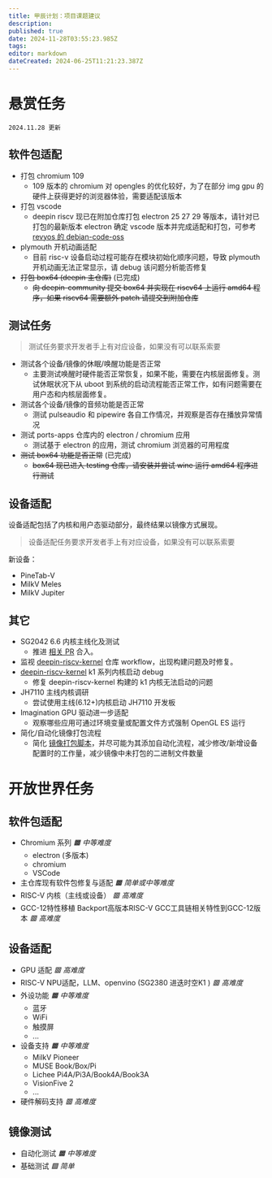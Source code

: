 ```yaml
---
title: 甲辰计划：项目课题建议
description: 
published: true
date: 2024-11-28T03:55:23.985Z
tags: 
editor: markdown
dateCreated: 2024-06-25T11:21:23.387Z
---
```


# 悬赏任务

`2024.11.28 更新`

## 软件包适配

- 打包 chromium 109
	- 109 版本的 chromium 对 opengles 的优化较好，为了在部分 img gpu 的硬件上获得更好的浏览器体验，需要适配该版本
- 打包 vscode
	- deepin riscv 现已在附加仓库打包 electron 25 27 29 等版本，请针对已打包的最新版本 electron 确定 vscode 版本并完成适配和打包，可参考 [revyos 的 debian-code-oss](https://github.com/revyos/debian-code-oss)
- plymouth 开机动画适配
	- 目前 risc-v 设备启动过程可能存在模块初始化顺序问题，导致 plymouth 开机动画无法正常显示，请 debug 该问题分析能否修复
- ~~打包 box64 (deepin 主仓库)~~ (已完成)
	- ~~向 deepin-community 提交 box64 并实现在 riscv64 上运行 amd64 程序，如果 riscv64 需要额外 patch 请提交到附加仓库~~

## 测试任务

> 测试任务要求开发者手上有对应设备，如果没有可以联系索要

- 测试各个设备/镜像的休眠/唤醒功能是否正常
  - 主要测试唤醒时硬件能否正常恢复，如果不能，需要在内核层面修复。测试休眠状况下从 uboot 到系统的启动流程能否正常工作，如有问题需要在用户态和内核层面修复。
- 测试各个设备/镜像的音频功能是否正常
  - 测试 pulseaudio 和 pipewire 各自工作情况，并观察是否存在播放异常情况
- 测试 ports-apps 仓库内的 electron / chromium 应用
  - 测试基于 electron 的应用，测试 chromium 浏览器的可用程度
- ~~测试 box64 功能是否正常~~ (已完成)
  - ~~box64 现已进入 testing 仓库，请安装并尝试 wine 运行 amd64 程序进行测试~~

## 设备适配

设备适配包括了内核和用户态驱动部分，最终结果以镜像方式展现。

> 设备适配任务要求开发者手上有对应设备，如果没有可以联系索要

新设备：
- PineTab-V
- MilkV Meles
- MilkV Jupiter

## 其它

- SG2042 6.6 内核主线化及测试
  - 推进 [相关 PR](https://github.com/deepin-community/kernel/pull/399) 合入。
- 监视 [deepin-riscv-kernel](https://github.com/deepin-community/deepin-riscv-kernel/) 仓库 workflow，出现构建问题及时修复。
- [deepin-riscv-kernel](https://github.com/deepin-community/deepin-riscv-kernel/) k1 系列内核启动 debug
	- 修复 deepin-riscv-kernel 构建的 k1 内核无法启动的问题
- JH7110 主线内核调研
  - 尝试使用主线(6.12+)内核启动 JH7110 开发板
- Imagination GPU 驱动进一步适配
  - 观察哪些应用可通过环境变量或配置文件方式强制 OpenGL ES 运行
- 简化/自动化镜像打包流程
  - 简化 [镜像打包脚本](https://github.com/YukariChiba/deepin-ports-image/)，并尽可能为其添加自动化流程，减少修改/新增设备配置时的工作量，减少镜像中未打包的二进制文件数量

# 开放世界任务

## 软件包适配

- Chromium 系列 *🟧 中等难度*
    - electron (多版本)
    - chromium
    - VSCode 
- 主仓库现有软件包修复与适配 *🟧 简单或中等难度*
- RISC-V 内核（主线或设备） *🟥 高难度*
- GCC-12特性移植 Backport高版本RISC-V GCC工具链相关特性到GCC-12版本 *🟥 高难度*

## 设备适配

- GPU 适配 *🟥 高难度*
- RISC-V NPU适配，LLM、openvino (SG2380 进迭时空K1 ) *🟥 高难度*
- 外设功能 *🟧 中等难度*
    - 蓝牙
    - WiFi
    - 触摸屏
    - ...
- 设备支持 *🟧 中等难度*
    - MilkV Pioneer
    - MUSE Book/Box/Pi
    - Lichee Pi4A/Pi3A/Book4A/Book3A
    - VisionFive 2
    - ...
- 硬件解码支持 *🟥 高难度*

## 镜像测试 

- 自动化测试 *🟧 中等难度*
- 基础测试 *🟩 简单*